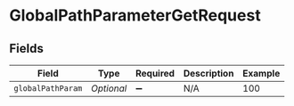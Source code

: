 # GlobalPathParameterGetRequest


## Fields

| Field              | Type               | Required           | Description        | Example            |
| ------------------ | ------------------ | ------------------ | ------------------ | ------------------ |
| `globalPathParam`  | *Optional<Long>*   | :heavy_minus_sign: | N/A                | 100                |